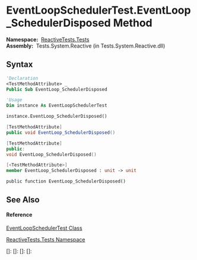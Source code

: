 # EventLoopSchedulerTest.EventLoop\_SchedulerDisposed Method

**Namespace:**  [ReactiveTests.Tests](ReactiveTests.Tests\ReactiveTests.Tests.md)  
**Assembly:**  Tests.System.Reactive (in Tests.System.Reactive.dll)

## Syntax

```vb
'Declaration
<TestMethodAttribute> _
Public Sub EventLoop_SchedulerDisposed
```

```vb
'Usage
Dim instance As EventLoopSchedulerTest

instance.EventLoop_SchedulerDisposed()
```

```csharp
[TestMethodAttribute]
public void EventLoop_SchedulerDisposed()
```

```c++
[TestMethodAttribute]
public:
void EventLoop_SchedulerDisposed()
```

```fsharp
[<TestMethodAttribute>]
member EventLoop_SchedulerDisposed : unit -> unit 
```

```jscript
public function EventLoop_SchedulerDisposed()
```

## See Also

#### Reference

[EventLoopSchedulerTest Class](EventLoopSchedulerTest\EventLoopSchedulerTest.md)

[ReactiveTests.Tests Namespace](ReactiveTests.Tests\ReactiveTests.Tests.md)

[]: 
[]: 
[]: 
[]: 